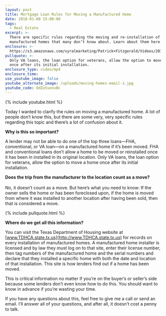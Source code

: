 ```yaml
---
layout: post
title: Mortgage Loan Rules for Moving a Manufactured Home
date: 2018-01-08 15:00:00
tags:
  - Real Estate
excerpt: >-
  There are specific rules regarding the moving and re-installation of
  manufactured homes that many don’t know about. Learn about them here.
enclosure: >-
  https://s3.amazonaws.com/vyralmarketing/Patrick+Fitzgerald/Videos/2018/January/The+VA+Loan+Guy-+Moving+a+Manufactured+Home.mp4
pullquote: >-
  Only VA loans, the loan option for veterans, allow the option to move a home
  once after its initial installation.
enclosure_type: video/mp4
enclosure_time:
use_youtube_image: false
youtube_alternate_image: /uploads/moving-homes-email-1.jpg
youtube_code: OdZutuonvBc
---
```



{% include youtube.html %}

Today I wanted to clarify the rules on moving a manufactured home. A lot of people don’t know this, but there are some very, very specific rules regarding this topic and there’s a lot of confusion about it.

**Why is this so important?**

A lender may not be able to do one of the top three loans—FHA, conventional, or VA loan—on a manufactured home if it’s been moved. FHA and conventional loans don’t allow a home to be moved or reinstalled once it has been in installed in its original location. Only VA loans, the loan option for veterans, allow the option to move a home once after its initial installation.

**Does the trip from the manufacturer to the location count as a move?**<br><br>No, it doesn’t count as a move. But here’s what you need to know: If the owner sells the home or has been foreclosed upon, if the home is moved from where it was installed to another location after having been sold, then that is considered a move.

{% include pullquote.html %}

**Where do we get all this information?**

You can visit the Texas Department of Housing website at [www.TDHCA.state.tx.us](http://www.TDHCA.state.tx.us) for records on every installation of manufactured homes. A manufactured home installer is licensed and by law they must log on to that site, enter their license number, then tag numbers of the manufactured home and the serial numbers and declare that they installed a specific home with both the date and location of that installation. This site is how lenders find out if a home has been moved.

This is critical information no matter if you’re on the buyer’s or seller’s side because some lenders don’t even know how to do this. You should want to know in advance if you’re wasting your time.

If you have any questions about this, feel free to give me a call or send an email. I’ll answer all of your questions, and after all, it doesn’t cost a penny to talk.
